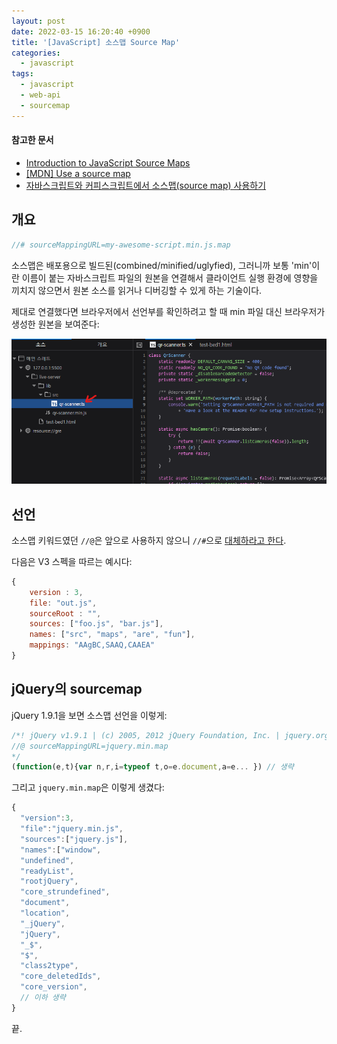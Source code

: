 ```yaml
---
layout: post
date: 2022-03-15 16:20:40 +0900
title: '[JavaScript] 소스맵 Source Map'
categories:
  - javascript
tags:
  - javascript
  - web-api
  - sourcemap
---
```


#### 참고한 문서

- [Introduction to JavaScript Source Maps](https://www.html5rocks.com/en/tutorials/developertools/sourcemaps/)
- [\[MDN\] Use a source map](https://developer.mozilla.org/en-US/docs/Tools/Debugger/How_to/Use_a_source_map)
- [자바스크립트와 커피스크립트에서 소스맵(source map) 사용하기](https://blog.outsider.ne.kr/916)

## 개요

```js
//# sourceMappingURL=my-awesome-script.min.js.map
```

소스맵은 배포용으로 빌드된(combined/minified/uglyfied), 그러니까 보통 'min'이란 이름이 붙는 자바스크립트 파일의 원본을 연결해서 클라이언트 실행 환경에 영향을 끼치지 않으면서 원본 소스를 읽거나 디버깅할 수 있게 하는 기술이다.

제대로 연결했다면 브라우저에서 선언부를 확인하려고 할 때 min 파일 대신 브라우저가 생성한 원본을 보여준다:

![](/images/sourcemap-example.png)

## 선언

소스맵 키워드였던 `//@`은 앞으로 사용하지 않으니 `//#`으로 [대체하라고 한다](https://developer.mozilla.org/en-US/docs/Tools/Debugger/How_to/Use_a_source_map).

다음은 V3 스펙을 따르는 예시다:

```js
{
    version : 3,
    file: "out.js",
    sourceRoot : "",
    sources: ["foo.js", "bar.js"],
    names: ["src", "maps", "are", "fun"],
    mappings: "AAgBC,SAAQ,CAAEA"
}
```

## jQuery의 sourcemap

jQuery 1.9.1을 보면 소스맵 선언을 이렇게:

```js
/*! jQuery v1.9.1 | (c) 2005, 2012 jQuery Foundation, Inc. | jquery.org/license
//@ sourceMappingURL=jquery.min.map
*/
(function(e,t){var n,r,i=typeof t,o=e.document,a=e... }) // 생략
```

그리고 `jquery.min.map`은 이렇게 생겼다:

```js
{
  "version":3,
  "file":"jquery.min.js",
  "sources":["jquery.js"],
  "names":["window",
  "undefined",
  "readyList",
  "rootjQuery",
  "core_strundefined",
  "document",
  "location",
  "_jQuery",
  "jQuery",
  "_$",
  "$",
  "class2type",
  "core_deletedIds",
  "core_version",
  // 이하 생략
}
```

끝.
